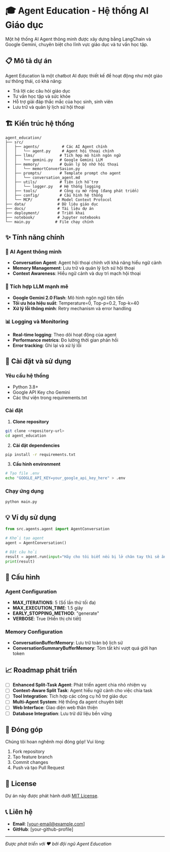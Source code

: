 # 🎓 Agent Education - Hệ thống AI Giáo dục

Một hệ thống AI Agent thông minh được xây dựng bằng LangChain và Google Gemini, chuyên biệt cho lĩnh vực giáo dục và tư vấn học tập.

## 📋 Mô tả dự án

Agent Education là một chatbot AI được thiết kế để hoạt động như một giáo sư thông thái, có khả năng:
- Trả lời các câu hỏi giáo dục
- Tư vấn học tập và sức khỏe
- Hỗ trợ giải đáp thắc mắc của học sinh, sinh viên
- Lưu trữ và quản lý lịch sử hội thoại

## 🏗️ Kiến trúc hệ thống

```
agent_education/
├── src/
│   ├── agents/          # Các AI Agent chính
│   │   └── agent.py     # Agent hội thoại chính
│   ├── llms/           # Tích hợp mô hình ngôn ngữ
│   │   └── gemini.py   # Google Gemini LLM
│   ├── memory/         # Quản lý bộ nhớ hội thoại
│   │   └── memortConverSasion.py
│   ├── prompts/        # Template prompt cho agent
│   │   └── conversation_agent.md
│   ├── utils/          # Tiện ích hỗ trợ
│   │   └── logger.py   # Hệ thống logging
│   ├── tools/          # Công cụ mở rộng (đang phát triển)
│   ├── config/         # Cấu hình hệ thống
│   └── MCP/           # Model Context Protocol
├── data/              # Dữ liệu giáo dục
├── docs/              # Tài liệu dự án
├── deployment/        # Triển khai
├── notebook/          # Jupyter notebooks
└── main.py           # File chạy chính
```

## ✨ Tính năng chính

### 🤖 AI Agent thông minh
- **Conversation Agent**: Agent hội thoại chính với khả năng hiểu ngữ cảnh
- **Memory Management**: Lưu trữ và quản lý lịch sử hội thoại
- **Context Awareness**: Hiểu ngữ cảnh và duy trì mạch hội thoại

### 🧠 Tích hợp LLM mạnh mẽ
- **Google Gemini 2.0 Flash**: Mô hình ngôn ngữ tiên tiến
- **Tối ưu hóa hiệu suất**: Temperature=0, Top-p=0.2, Top-k=40
- **Xử lý lỗi thông minh**: Retry mechanism và error handling

### 📊 Logging và Monitoring
- **Real-time logging**: Theo dõi hoạt động của agent
- **Performance metrics**: Đo lường thời gian phản hồi
- **Error tracking**: Ghi lại và xử lý lỗi

## 🚀 Cài đặt và sử dụng

### Yêu cầu hệ thống
- Python 3.8+
- Google API Key cho Gemini
- Các thư viện trong requirements.txt

### Cài đặt

1. **Clone repository**
```bash
git clone <repository-url>
cd agent_education
```

2. **Cài đặt dependencies**
```bash
pip install -r requirements.txt
```

3. **Cấu hình environment**
```bash
# Tạo file .env
echo "GOOGLE_API_KEY=your_google_api_key_here" > .env
```

### Chạy ứng dụng

```bash
python main.py
```

## 💡 Ví dụ sử dụng

```python
from src.agents.agent import AgentConversation

# Khởi tạo agent
agent = AgentConversation()

# Đặt câu hỏi
result = agent.run(input="Hãy cho tôi biết nếu bị lở chân tay thì sẽ ăn cái gì?")
print(result)
```

## 🔧 Cấu hình

### Agent Configuration
- **MAX_ITERATIONS**: 5 (Số lần thử tối đa)
- **MAX_EXECUTION_TIME**: 1.5 giây
- **EARLY_STOPPING_METHOD**: "generate"
- **VERBOSE**: True (Hiển thị chi tiết)

### Memory Configuration
- **ConversationBufferMemory**: Lưu trữ toàn bộ lịch sử
- **ConversationSummaryBufferMemory**: Tóm tắt khi vượt quá giới hạn token

## 📈 Roadmap phát triển

- [ ] **Enhanced Split-Task Agent**: Phát triển agent chia nhỏ nhiệm vụ
- [ ] **Context-Aware Split Task**: Agent hiểu ngữ cảnh cho việc chia task
- [ ] **Tool Integration**: Tích hợp các công cụ hỗ trợ giáo dục
- [ ] **Multi-Agent System**: Hệ thống đa agent chuyên biệt
- [ ] **Web Interface**: Giao diện web thân thiện
- [ ] **Database Integration**: Lưu trữ dữ liệu bền vững

## 🤝 Đóng góp

Chúng tôi hoan nghênh mọi đóng góp! Vui lòng:
1. Fork repository
2. Tạo feature branch
3. Commit changes
4. Push và tạo Pull Request

## 📄 License

Dự án này được phát hành dưới [MIT License](LICENSE).

## 📞 Liên hệ

- **Email**: [your-email@example.com]
- **GitHub**: [your-github-profile]

---

*Được phát triển với ❤️ bởi đội ngũ Agent Education*